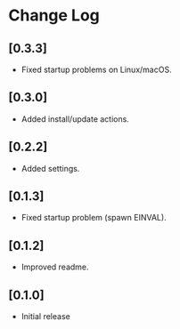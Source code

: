 # Change Log

## [0.3.3]

- Fixed startup problems on Linux/macOS.

## [0.3.0]

- Added install/update actions.

## [0.2.2]

- Added settings.

## [0.1.3]

- Fixed startup problem (spawn EINVAL).

## [0.1.2]

- Improved readme.

## [0.1.0]

- Initial release
